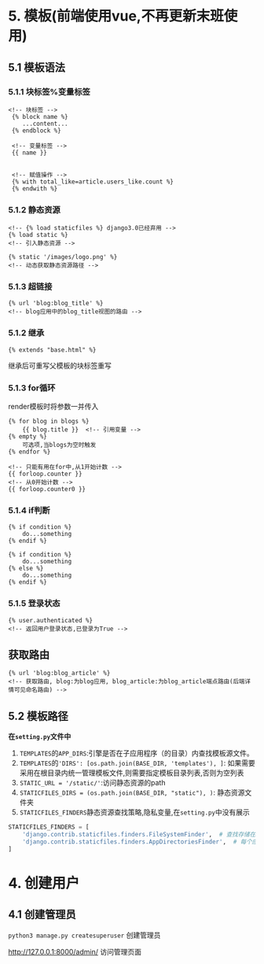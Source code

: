 # 5. 模板(前端使用vue,不再更新末班使用)
## 5.1 模板语法
### 5.1.1 块标签%变量标签
```django
<!-- 块标签 -->
 {% block name %}
    ...content...
 {% endblock %}

 <!-- 变量标签 -->
 {{ name }}


 <!-- 赋值操作 -->
 {% with total_like=article.users_like.count %}
 {% endwith %}
```
### 5.1.2 静态资源
```django
<!-- {% load staticfiles %} django3.0已经弃用 -->
{% load static %}
<!-- 引入静态资源 -->

{% static '/images/logo.png' %}
<!-- 动态获取静态资源路径 -->
```
### 5.1.3 超链接
```django
{% url 'blog:blog_title' %}
<!-- blog应用中的blog_title视图的路由 -->
```

### 5.1.2 继承
```django
{% extends "base.html" %}
```
继承后可重写父模板的块标签重写

### 5.1.3 for循环
render模板时将参数一并传入
```django
{% for blog in blogs %}
    {{ blog.title }}  <!-- 引用变量 -->
{% empty %}
    可选项,当blogs为空时触发
{% endfor %}

<!-- 只能有用在for中,从1开始计数 -->
{{ forloop.counter }}
<!-- 从0开始计数 -->
{{ forloop.counter0 }}
```
### 5.1.4 if判断
```django
{% if condition %}
    do...something
{% endif %}

{% if condition %}
    do...something
{% else %}
    do...something
{% endif %}
```
### 5.1.5 登录状态
```django
{% user.authenticated %}
<!-- 返回用户登录状态,已登录为True -->

```
## 获取路由
```django
{% url 'blog:blog_article' %}
<!-- 获取路由, blog:为blog应用, blog_article:为blog_article端点路由(后端详情可见命名路由) -->
```
## 5.2 模板路径
**在`setting.py`文件中**

1. `TEMPLATES`的`APP_DIRS`:引擎是否在子应用程序（的目录）内查找模板源文件。
2. `TEMPLATES`的`'DIRS': [os.path.join(BASE_DIR, 'templates'), ]`: 如果需要采用在根目录内统一管理模板文件,则需要指定模板目录列表,否则为空列表
3. `STATIC_URL = '/static/'`:访问静态资源的path
4. `STATICFILES_DIRS = (os.path.join(BASE_DIR, "static"), )`: 静态资源文件夹
5. `STATICFILES_FINDERS`静态资源查找策略,隐私变量,在`setting.py`中没有展示
```py
STATICFILES_FINDERS = [
    'django.contrib.staticfiles.finders.FileSystemFinder',  # 查找存储在STATICFILES_DIRS设置中的文件
    'django.contrib.staticfiles.finders.AppDirectoriesFinder',  # 每个应用程序的子目录中static
]
```

# 4. 创建用户
## 4.1 创建管理员
`python3 manage.py createsuperuser` 创建管理员

http://127.0.0.1:8000/admin/ 访问管理页面
